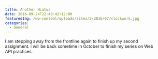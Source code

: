 ```yaml
---
title: Another Hiatus
date: 2016-09-24T22:48:42+12:00
featuredImg: /wp-content/uploads/sites/2/2016/07/clockwork.jpg
categories:
  - General
---
```

I am stepping away from the frontline again to finish up my second assignment. I will be back sometime in October to finish my series on Web API practices.